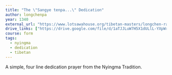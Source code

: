 ```yaml
---
title: "The \"Sangye tenpa...\" Dedication"
author: longchenpa
year: 1340
external_url: "https://www.lotsawahouse.org/tibetan-masters/longchen-rabjam/dedication-sangye-tenpa"
drive_links: ["https://drive.google.com/file/d/1aTJJLuW7H5X1dULlL-YXpWrxqT3zxlrF/view?usp=drivesdk"]
course: form
tags:
  - nyingma
  - dedication
  - tibetan
---
```


A simple, four line dedication prayer from the Nyingma Tradition.
